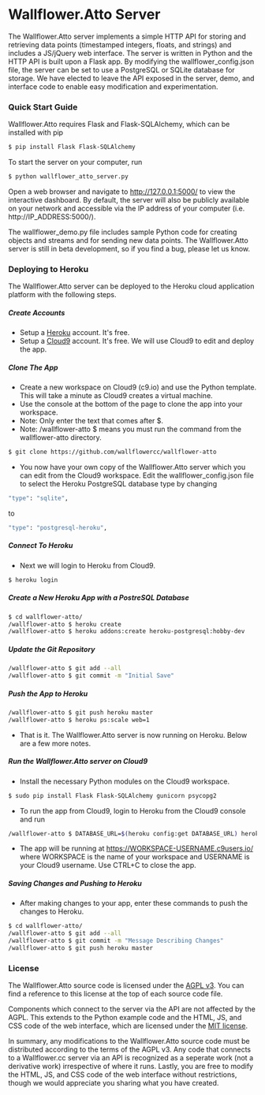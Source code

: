 # Wallflower.Atto Server

The Wallflower.Atto server implements a simple HTTP API for storing and retrieving data points (timestamped integers, floats, and strings) and includes a JS/jQuery web interface. The server is written in Python and the HTTP API is built upon a Flask app. By modifying the wallflower_config.json file, the server can be set to use a PostgreSQL or SQLite database for storage. We have elected to leave the API exposed in the server, demo, and interface code to enable easy modification and experimentation.

### Quick Start Guide

Wallflower.Atto requires Flask and Flask-SQLAlchemy, which can be installed with pip
```sh
$ pip install Flask Flask-SQLAlchemy
```
To start the server on your computer, run
```sh
$ python wallflower_atto_server.py
```
Open a web browser and navigate to http://127.0.0.1:5000/ to view the interactive dashboard. By default, the server will also be publicly available on your network and accessible via the IP address of your computer (i.e. http://IP_ADDRESS:5000/).

The wallflower_demo.py file includes sample Python code for creating objects and streams and for sending new data points. The Wallflower.Atto server is still in beta development, so if you find a bug, please let us know.

### Deploying to Heroku

The Wallflower.Atto server can be deployed to the Heroku cloud application platform with the following steps.

##### Create Accounts
- Setup a [Heroku] account. It's free. 
- Setup a [Cloud9] account. It's free. We will use Cloud9 to edit and deploy the app.

##### Clone The App
 - Create a new workspace on Cloud9 (c9.io) and use the Python template. This will take a minute as Cloud9 creates a virtual machine.
 - Use the console at the bottom of the page to clone the app into your workspace.
 - Note: Only enter the text that comes after $.
 - Note: /wallflower-atto $ means you must run the command from the wallflower-atto directory.
```sh
$ git clone https://github.com/wallflowercc/wallflower-atto
```
 - You now have your own copy of the Wallflower.Atto server which you can edit from the Cloud9 workspace. Edit the wallflower_config.json file to select the Heroku  PostgreSQL database type by changing

 ```sh
 "type": "sqlite",
 ```
 to
 ```sh
 "type": "postgresql-heroku",
 ```
 
##### Connect To Heroku
 - Next we will login to Heroku from Cloud9.
```sh
$ heroku login
```

##### Create a New Heroku App with a PostreSQL Database
```sh
$ cd wallflower-atto/
/wallflower-atto $ heroku create
/wallflower-atto $ heroku addons:create heroku-postgresql:hobby-dev
```

##### Update the Git Repository
```sh
/wallflower-atto $ git add --all
/wallflower-atto $ git commit -m "Initial Save"
```

##### Push the App to Heroku
```sh
/wallflower-atto $ git push heroku master
/wallflower-atto $ heroku ps:scale web=1
```
 - That is it. The Wallflower.Atto server is now running on Heroku. Below are a few more notes. 
 
##### Run the Wallflower.Atto server on Cloud9
 - Install the necessary Python modules on the Cloud9 workspace.
```sh
$ sudo pip install Flask Flask-SQLAlchemy gunicorn psycopg2
```
 - To run the app from Cloud9, login to Heroku from the Cloud9 console and run
```sh
/wallflower-atto $ DATABASE_URL=$(heroku config:get DATABASE_URL) heroku local
```
 - The app will be running at https://WORKSPACE-USERNAME.c9users.io/ where WORKSPACE is the name of your workspace and USERNAME is your Cloud9 username. Use CTRL+C to close the app.
 
 
##### Saving Changes and Pushing to Heroku
 - After making changes to your app, enter these commands to push the changes to Heroku.
```sh
$ cd wallflower-atto/
/wallflower-atto $ git add --all
/wallflower-atto $ git commit -m "Message Describing Changes"
/wallflower-atto $ git push heroku master
```


### License

The Wallflower.Atto source code is licensed under the [AGPL v3][agpl]. You can find a reference to this license at the top of each source code file.

Components which connect to the server via the API are not affected by the AGPL. This extends to the Python example code and the HTML, JS, and CSS code of the web interface, which are licensed under the [MIT license][mit].

In summary, any modifications to the Wallflower.Atto source code must be distributed according to the terms of the AGPL v3. Any code that connects to a Wallflower.cc server via an API is recognized as a seperate work (not a derivative work) irrespective of where it runs. Lastly, you are free to modify the HTML, JS, and CSS code of the web interface without restrictions, though we would appreciate you sharing what you have created.


[wcc]: <http://wallflower.cc>
[wccdemo]: <http://wallflower.cc/pico-demo>
[mit]: <https://opensource.org/licenses/MIT>
[agpl]: <https://opensource.org/licenses/AGPL-3.0>
[Heroku]: <https://www.heroku.com/>
[Cloud9]: <https://www.c9.io/>
